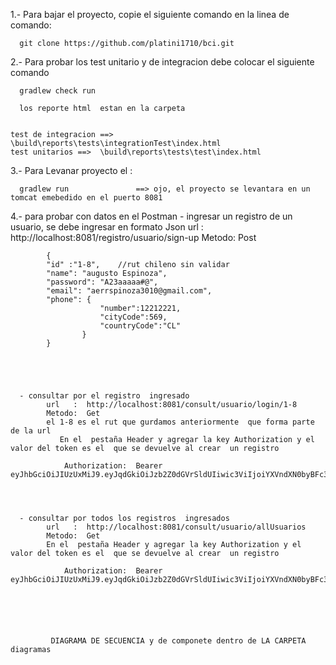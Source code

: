  1.- Para bajar el proyecto, copie el siguiente comando en la linea de comando:
 
      git clone https://github.com/platini1710/bci.git
	  
2.-	Para probar los test unitario y de integracion debe colocar el siguiente comando

      gradlew check run
	  
	  los reporte html  estan en la carpeta 
	  
	  
	test de integracion ==>  \build\reports\tests\integrationTest\index.html
	test unitarios ==>  \build\reports\tests\test\index.html
	
	 
	 
3.-	Para Levanar   proyecto el :
	  
      gradlew run               ==> ojo, el proyecto se levantara en un tomcat emebedido en el puerto 8081
	   
	   
4.-	para probar con datos en el Postman
      - ingresar un registro de un usuario, se debe ingresar en formato Json
			url   :  http://localhost:8081/registro/usuario/sign-up
			Metodo:  Post
			
			{
			"id" :"1-8",    //rut chileno sin validar
			"name": "augusto Espinoza",
			"password": "A23aaaaa#@",
			"email": "aerrspinoza3010@gmail.com",
			"phone": {
						"number":12212221,
                        "cityCode":569,
                        "countryCode":"CL"
					}
			}
			

			
	

      - consultar por el registro  ingresado
			url   :  http://localhost:8081/consult/usuario/login/1-8
			Metodo:  Get	
			el 1-8 es el rut que gurdamos anteriormente  que forma parte de la url
		       En el  pestaña Header y agregar la key Authorization y el valor del token es el  que se devuelve al crear  un registro 
	
				Authorization:  Bearer eyJhbGciOiJIUzUxMiJ9.eyJqdGkiOiJzb2Z0dGVrSldUIiwic3ViIjoiYXVndXN0byBFc3Bpbm96YSIsImF1dGhvcml0aWVzIjpbIlJPTEVfVVNFUiJdLCJpYXQiOjE2OTYyNjM3MjIsImV4cCI6MTY5NjI2NDMyMn0.LN8HpPOXw_OuwJ0pTflZWcj6XKHKnFpU4LUFpXbxvClKo5wLGEefHVPZmLToE02rgaXPOJEyIJljgidkkANrZQ
			 
		
		
		
	  - consultar por todos los registros  ingresados
	  	    url   :  http://localhost:8081/consult/usuario/allUsuarios
		    Metodo:  Get	
			En el  pestaña Header y agregar la key Authorization y el valor del token es el  que se devuelve al crear  un registro 
	
				Authorization:  Bearer eyJhbGciOiJIUzUxMiJ9.eyJqdGkiOiJzb2Z0dGVrSldUIiwic3ViIjoiYXVndXN0byBFc3Bpbm96YSIsImF1dGhvcml0aWVzIjpbIlJPTEVfVVNFUiJdLCJpYXQiOjE2OTYyNjM3MjIsImV4cCI6MTY5NjI2NDMyMn0.LN8HpPOXw_OuwJ0pTflZWcj6XKHKnFpU4LUFpXbxvClKo5wLGEefHVPZmLToE02rgaXPOJEyIJljgidkkANrZQ
			 
			 
			 
			 
			 
			 
			 DIAGRAMA DE SECUENCIA y de componete dentro de LA CARPETA diagramas